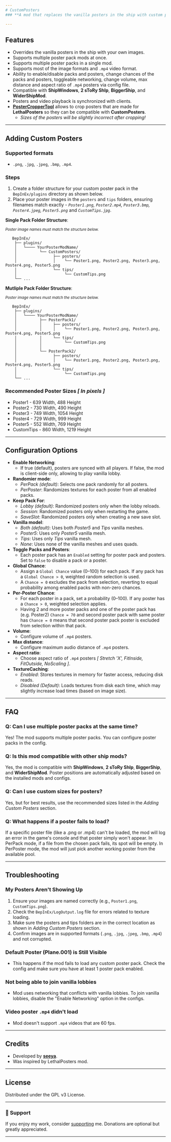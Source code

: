 ```yaml
---
# CustomPosters
### **A mod that replaces the vanilla posters in the ship with custom posters added by user.**

---
```


## Features
- Overrides the vanilla posters in the ship with your own images.
- Supports multiple poster pack mods at once.
- Supports multiple poster packs in a single mod.
- Supports most of the image formats and `.mp4` video format.
- Ability to enable/disable packs and posters, change chances of the packs and posters, toggleable networking, change volume, max distance and aspect ratio of `.mp4` posters via config file.
- Compatible with **ShipWindows**, **2 sToRy ShIp**, **BiggerShip**, and **WiderShipMod**.
- Posters and video playback is synchronized with clients.
- [**PosterCropperTool**](https://github.com/se3ya/PosterCropperTool) allows to crop posters that are made for **LethalPosters** so they can be compatible with **CustomPosters**.
  - *Sizes of the posters will be slightly incorrect after cropping!*

---

## Adding Custom Posters
### Supported formats
- `.png`, `.jpg`, `.jpeg`, `.bmp`, `.mp4`.
### Steps
1. Create a folder structure for your custom poster pack in the `BepInEx/plugins` directory as shown below.
2. Place your poster images in the `posters` and `tips` folders, ensuring filenames match exactly - *`Poster1.png`, `Poster2.mp4`, `Poster3.bmp`, `Poster4.jpeg`, `Poster5.png`* and *`CustomTips.jpg`*.

**Single Pack Folder Structure**:
_<p><small>Poster image names must match the structure below.</small></p>_


       BepInEx/
        ├── plugins/
        │   └──── YourPosterModName/
        │          └── CustomPosters/
        │                ├── posters/
        │                │    └── Poster1.png, Poster2.png, Poster3.png, Poster4.png, Poster5.png
        │                └── tips/
        │                     └── CustomTips.png
        └── ...                  


**Mutliple Pack Folder Structure**:
_<p><small>Poster image names must match the structure below.</small></p>_

   
       BepInEx/
        ├── plugins/
        │   └──── YourPosterModName/
        │          ├── PosterPack1/
        │          │     ├── posters/
        │          │     │    └── Poster1.png, Poster2.png, Poster3.png, Poster4.png, Poster5.png
        │          │     └── tips/
        │          │          └── CustomTips.png
        │          │
        │          └── PosterPack2/
        │                ├── posters/
        │                │    └── Poster1.png, Poster2.png, Poster3.png, Poster4.png, Poster5.png
        │                └── tips/
        │                     └── CustomTips.png
        └── ...                  

### Recommended Poster Sizes *[ In pixels ]*
- Poster1 - 639 Width, 488 Height
- Poster2 - 730 Width, 490 Height
- Poster3 - 749 Width, 1054 Height
- Poster4 - 729 Width, 999 Height
- Poster5 - 552 Width, 769 Height
- CustomTips - 860 Width, 1219 Height
---

## Configuration Options
- **Enable Networking**:
  - If true (default), posters are synced with all players. If false, the mod is client-side only, allowing to play vanilla lobby.
- **Randomier mode**:
  - *PerPack (default)*: Selects one pack randomly for all posters.
  - *PerPoster*: Randomizes textures for each poster from all enabled packs.
- **Keep Pack For**:
  - *Lobby (default)*: Randomized posters only when the lobby reloads.
  - *Session*: Randomized posters only when restarting the game.
  - *SaveSlot*: Randomized posters only when creating a new save slot.
- **Vanilla model**:
  - *Both (default)*: Uses both *Poster5* and *Tips* vanilla meshes.
  - *Poster5*: Uses only *Poster5* vanilla mesh.
  - *Tips*: Uses only *Tips* vanilla mesh.
  - *None*: Uses none of the vanilla meshes and uses quads.
- **Toggle Packs and Posters**:
  - Each poster pack has an `Enabled` setting for poster pack and posters. Set to `false` to disable a pack or a poster.
- **Global Chance**:
  - Assign a `Global Chance` value (0–100) for each pack. If any pack has a `Global Chance > 0`, weighted random selection is used.
  - A `Chance = 0` excludes the pack from selection, reverting to equal probability among enabled packs with non-zero chances.
- **Per-Poster Chance**:
  - For each poster in a pack, set a probability (0–100). If any poster has a `Chance > 0`, weighted selection applies.
  - Having 2 and more poster packs and one of the poster pack has (e.g. Poster2) `Chance = 70` and second poster pack with same poster has `Chance = 0` means that second poster pack poster is excluded from selection within that pack.
- **Volume**:
  - Configure volume of `.mp4` posters.
- **Max distance**:
  - Configure maximum audio distance of `.mp4` posters.
- **Aspect ratio**:
  - Choose aspect ratio of `.mp4` posters *[ Stretch 'X', FitInside, FitOutside, NoScaling ]*.
- **TextureCaching**:
  - *Enabled*: Stores textures in memory for faster access, reducing disk reads.
  - *Disabled (Default)*: Loads textures from disk each time, which may slightly increase load times (based on image size).

---

## FAQ
### **Q: Can I use multiple poster packs at the same time?**
Yes! The mod supports multiple poster packs. You can configure poster packs in the config.

### **Q: Is this mod compatible with other ship mods?**
Yes, the mod is compatible with **ShipWindows**, **2 sToRy ShIp**, **BiggerShip**, and **WiderShipMod**. Poster positions are automatically adjusted based on the installed mods and configs.

### **Q: Can I use custom sizes for posters?**
Yes, but for best results, use the recommended sizes listed in the *Adding Custom Posters* section.

### **Q: What happens if a poster fails to load?**
If a specific poster file (like a .png or .mp4) can't be loaded, the mod will log an error in the game's console and that poster simply won't appear.
In PerPack mode, if a file from the chosen pack fails, its spot will be empty.
In PerPoster mode, the mod will just pick another working poster from the available pool.

---

## Troubleshooting
### My Posters Aren't Showing Up
1. Ensure your images are named correctly (e.g., `Poster1.png`, `CustomTips.png`).
2. Check the `BepInEx/LogOutput.log` file for errors related to texture loading.
3. Make sure the posters and tips folders are in the correct location as shown in *Adding Custom Posters* section.
4. Confirm images are in supported formats (`.png`, `.jpg`, `.jpeg`, `.bmp`, `.mp4`) and not corrupted.

### Default Poster (Plane.001) is Still Visible
- This happens if the mod fails to load any custom poster pack. Check the config and make sure you have at least 1 poster pack enabled.

### Not being able to join vanilla lobbies 
- Mod uses networking that conflicts with vanilla lobbies. To join vanilla lobbies, disable the "Enable Networking" option in the configs.

### Video poster `.mp4`  didn't load
- Mod doesn't support `.mp4` videos that are 60 fps.

---

## Credits

- Developed by **[seeya](https://thunderstore.io/c/lethal-company/p/seechela/)**.
- Was inspired by LethalPosters mod.

---

## License
Distributed under the GPL v3 License.

---

### 💖 Support
If you enjoy my work, consider [supporting](https://www.buymeacoffee.com/see_ya) me. Donations are optional but greatly appreciated.

---
